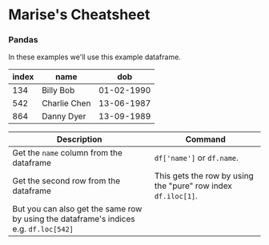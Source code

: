 # Marise's Cheatsheet

### Pandas

In these examples we'll use this example dataframe.

| index | name | dob |
| --- | --- | --- |
| 134 | Billy Bob | 01-02-1990 |
| 542 | Charlie Chen | 13-06-1987 |
| 864 | Danny Dyer | 13-09-1989 |

| Description | Command |
| --- | --- |
| Get the `name` column from the dataframe | `df['name']` or `df.name`. |
| Get the second row from the dataframe | This gets the row by using the "pure" row index `df.iloc[1]`. 
                                          But you can also get the same row by using the dataframe's indices e.g. `df.loc[542]` |
